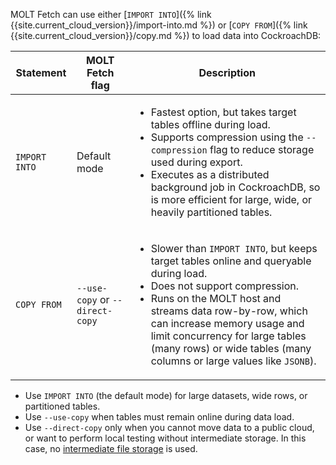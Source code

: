 MOLT Fetch can use either [`IMPORT INTO`]({% link {{site.current_cloud_version}}/import-into.md %}) or [`COPY FROM`]({% link {{site.current_cloud_version}}/copy.md %}) to load data into CockroachDB:

|   Statement   |         MOLT Fetch flag         |                                                                                                                                                                      Description                                                                                                                                                                       |
|---------------|---------------------------------|--------------------------------------------------------------------------------------------------------------------------------------------------------------------------------------------------------------------------------------------------------------------------------------------------------------------------------------------------------|
| `IMPORT INTO` | Default mode                    | <ul><li>Fastest option, but takes target tables offline during load.</li><li>Supports compression using the `--compression` flag to reduce storage used during export.</li><li>Executes as a distributed background job in CockroachDB, so is more efficient for large, wide, or heavily partitioned tables.</li></ul>                                 |
| `COPY FROM`   | `--use-copy` or `--direct-copy` | <ul><li>Slower than `IMPORT INTO`, but keeps target tables online and queryable during load.</li><li>Does not support compression.</li><li>Runs on the MOLT host and streams data row-by-row, which can increase memory usage and limit concurrency for large tables (many rows) or wide tables (many columns or large values like `JSONB`).</li></ul> |

- Use `IMPORT INTO` (the default mode) for large datasets, wide rows, or partitioned tables. 
- Use `--use-copy` when tables must remain online during data load. 
- Use `--direct-copy` only when you cannot move data to a public cloud, or want to perform local testing without intermediate storage. In this case, no [intermediate file storage](#intermediate-file-storage) is used.